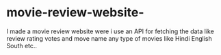 # movie-review-website-
I made a movie review website were i use an API for fetching the data like review rating votes and move name any type of movies like Hindi English South etc..
